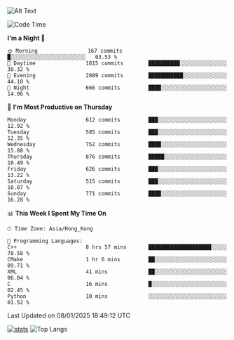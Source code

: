 ![Alt Text](https://media.tenor.com/3Gehha8RO-sAAAAC/goose-dance.gif)

<!--START_SECTION:waka-->
![Code Time](http://img.shields.io/badge/Code%20Time-386%20hrs%2047%20mins-blue)

**I'm a Night 🦉** 

```text
🌞 Morning                167 commits         █░░░░░░░░░░░░░░░░░░░░░░░░   03.53 % 
🌆 Daytime                1815 commits        ██████████░░░░░░░░░░░░░░░   38.32 % 
🌃 Evening                2089 commits        ███████████░░░░░░░░░░░░░░   44.10 % 
🌙 Night                  666 commits         ████░░░░░░░░░░░░░░░░░░░░░   14.06 % 
```
📅 **I'm Most Productive on Thursday** 

```text
Monday                   612 commits         ███░░░░░░░░░░░░░░░░░░░░░░   12.92 % 
Tuesday                  585 commits         ███░░░░░░░░░░░░░░░░░░░░░░   12.35 % 
Wednesday                752 commits         ████░░░░░░░░░░░░░░░░░░░░░   15.88 % 
Thursday                 876 commits         █████░░░░░░░░░░░░░░░░░░░░   18.49 % 
Friday                   626 commits         ███░░░░░░░░░░░░░░░░░░░░░░   13.22 % 
Saturday                 515 commits         ███░░░░░░░░░░░░░░░░░░░░░░   10.87 % 
Sunday                   771 commits         ████░░░░░░░░░░░░░░░░░░░░░   16.28 % 
```


📊 **This Week I Spent My Time On** 

```text
🕑︎ Time Zone: Asia/Hong_Kong

💬 Programming Languages: 
C++                      8 hrs 57 mins       ████████████████████░░░░░   78.58 % 
CMake                    1 hr 6 mins         ██░░░░░░░░░░░░░░░░░░░░░░░   09.71 % 
XML                      41 mins             ██░░░░░░░░░░░░░░░░░░░░░░░   06.04 % 
C                        16 mins             █░░░░░░░░░░░░░░░░░░░░░░░░   02.45 % 
Python                   10 mins             ░░░░░░░░░░░░░░░░░░░░░░░░░   01.52 % 
```


 Last Updated on 08/01/2025 18:49:12 UTC
<!--END_SECTION:waka-->
[![stats](https://github-readme-stats-rose-phi.vercel.app/api?username=jxncted&count_private=true)](https://github.com/jxncted/github-readme-stats)
![Top Langs](https://github-readme-stats-rose-phi.vercel.app/api/top-langs/?username=jxncted\&layout=compact&hide=c,assembly,jupyter%20notebook)
